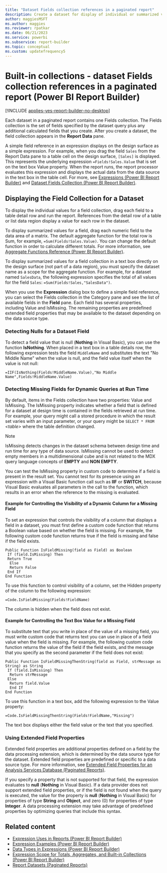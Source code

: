 ```yaml
---
title: "Dataset Fields collection references in a paginated report"
description: Create a dataset for display of individual or summarized values in the Report Data pane of Power BI Report Builder in a paginated report. 
author: maggiesMSFT
ms.author: maggies
ms.reviewer: rpatkar
ms.date: 06/21/2023
ms.service: powerbi
ms.subservice: report-builder
ms.topic: conceptual
ms.custom: updatefrequency5
---
```

# Built-in collections - dataset Fields collection references in a paginated report (Power BI Report Builder)

[!INCLUDE [applies-yes-report-builder-no-desktop](../../includes/applies-yes-report-builder-no-desktop.md)]

  Each dataset in a paginated report contains one Fields collection. The Fields collection is the set of fields specified by the dataset query plus any additional calculated fields that you create. After you create a dataset, the field collection appears in the **Report Data** pane.  
  
 A simple field reference in an expression displays on the design surface as a simple expression. For example, when you drag the field `Sales` from the Report Data pane to a table cell on the design surface, `[Sales]` is displayed. This represents the underlying expression `=Fields!Sales.Value` that is set on the text box Value property. When the report runs, the report processor evaluates this expression and displays the actual data from the data source in the text box in the table cell. For more, see [Expressions &#40;Power BI Report Builder&#41;](./report-builder-expressions.md) and [Dataset Fields Collection &#40;Power BI Report Builder&#41;](/sql/reporting-services/report-data/dataset-fields-collection-report-builder-and-ssrs).
  
## Displaying the Field Collection for a Dataset  
 To display the individual values for a field collection, drag each field to a table detail row and run the report. References from the detail row of a table or list data region display a value for each row in the dataset.  
  
 To display summarized values for a field, drag each numeric field to the data area of a matrix. The default aggregate function for the total row is Sum, for example, `=Sum(Fields!Sales.Value)`. You can change the default function in order to calculate different totals. For more information, see [Aggregate Functions Reference &#40;Power BI Report Builder&#41;](./report-builder-functions-aggregate-functions-reference.md).
  
 To display summarized values for a field collection in a text box directly on the design surface (not part of a data region), you must specify the dataset name as a scope for the aggregate function. For example, for a dataset named `SalesData`, the following expression specifies the total of all values for the field `Sales`: `=Sum(Fields!Sales,"SalesData")`.  
  
 When you use the **Expression** dialog box to define a simple field reference, you can select the Fields collection in the Category pane and see the list of available fields in the **Field** pane. Each field has several properties, including Value and IsMissing. The remaining properties are predefined extended field properties that may be available to the dataset depending on the data source type.  
  
### Detecting Nulls for a Dataset Field  
 To detect a field value that is null (**Nothing** in Visual Basic), you can use the function **IsNothing**. When placed in a text box in a table details row, the following expression tests the field `MiddleName` and substitutes the text "No Middle Name" when the value is null, and the field value itself when the value is not null:  
  
 `=IIF(IsNothing(Fields!MiddleName.Value),"No Middle Name",Fields!MiddleName.Value)`  
  
### Detecting Missing Fields for Dynamic Queries at Run Time  
 By default, items in the Fields collection have two properties: Value and IsMissing. The IsMissing property indicates whether a field that is defined for a dataset at design time is contained in the fields retrieved at run time. For example, your query might call a stored procedure in which the result set varies with an input parameter, or your query might be `SELECT * FROM` *\<table>* where the table definition changed.  
  
> [!NOTE]  
>  IsMissing detects changes in the dataset schema between design time and run time for any type of data source. IsMissing cannot be used to detect empty members in a multidimensional cube and is not related to the MDX query language concepts of **EMPTY** and **NON EMPTY**.  
  
 You can test the IsMissing property in custom code to determine if a field is present in the result set. You cannot test for its presence using an expression with a Visual Basic function call such as **IIF** or **SWITCH**, because Visual Basic evaluates all parameters in the call to the function, which results in an error when the reference to the missing is evaluated.  
  
#### Example for Controlling the Visibility of a Dynamic Column for a Missing Field  
 To set an expression that controls the visibility of a column that displays a field in a dataset, you must first define a custom code function that returns a Boolean value based on whether the field is missing. For example, the following custom code function returns true if the field is missing and false if the field exists.  
  
```  
Public Function IsFieldMissing(field as Field) as Boolean  
 If (field.IsMissing) Then  
 Return True  
  Else   
  Return False  
 End If  
End Function  
```  
  
 To use this function to control visibility of a column, set the Hidden property of the column to the following expression:  
  
 `=Code.IsFieldMissing(Fields!FieldName)`  
  
 The column is hidden when the field does not exist.  
  
#### Example for Controlling the Text Box Value for a Missing Field  
 To substitute text that you write in place of the value of a missing field, you must write custom code that returns text you can use in place of a field value when the field is missing. For example, the following custom code function returns the value of the field if the field exists, and the message that you specify as the second parameter if the field does not exist:  
  
```  
Public Function IsFieldMissingThenString(field as Field, strMessage as String) as String  
 If (field.IsMissing) Then  
  Return strMessage  
 Else   
  Return field.Value  
  End If  
End Function  
```  
  
 To use this function in a text box, add the following expression to the Value property:  
  
 `=Code.IsFieldMissingThenString(Fields!FieldName,"Missing")`  
  
 The text box displays either the field value or the text that you specified.  
  
### Using Extended Field Properties  
 Extended field properties are additional properties defined on a field by the data processing extension, which is determined by the data source type for the dataset. Extended field properties are predefined or specific to a data source type. For more information, see [Extended Field Properties for an Analysis Services Database &#40;Paginated Reports&#41;](/sql/reporting-services/report-data/extended-field-properties-for-an-analysis-services-database-ssrs).  
  
 If you specify a property that is not supported for that field, the expression evaluates to **null** (**Nothing** in Visual Basic). If a data provider does not support extended field properties, or if the field is not found when the query is executed, the value for the property is **null** (**Nothing** in Visual Basic) for properties of type **String** and **Object**, and zero (0) for properties of type **Integer**. A data processing extension may take advantage of predefined properties by optimizing queries that include this syntax.  
  
## Related content

- [Expression Uses in Reports (Power BI Report Builder)](./expression-uses-reports-report-builder.md)
- [Expression Examples (Power BI Report Builder)](./report-builder-expression-examples.md)
- [Data Types in Expressions (Power BI Report Builder)](./data-types-expressions-report-builder.md)
- [Expression Scope for Totals, Aggregates, and Built-in Collections (Power BI Report Builder)](./expression-scope-for-totals-aggregates-and-built-in-collections.md)
- [Report Datasets &#40;Paginated Reports&#41;](/sql/reporting-services/report-data/report-datasets-ssrs)
  
  
